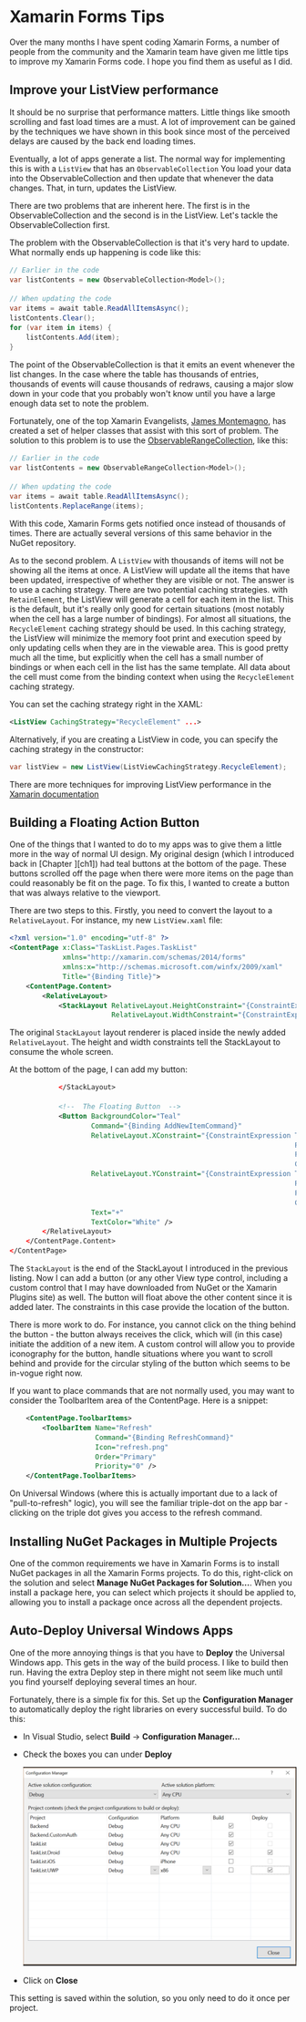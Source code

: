 # Xamarin Forms Tips

Over the many months I have spent coding Xamarin Forms, a number of people
from the community and the Xamarin team have given me little tips to improve
my Xamarin Forms code.  I hope you find them as useful as I did.

## Improve your ListView performance

It should be no surprise that performance matters.  Little things like smooth
scrolling and fast load times are a must.  A lot of improvement can be gained
by the techniques we have shown in this book since most of the perceived delays
are caused by the back end loading times.

Eventually, a lot of apps generate a list.  The normal way for implementing
this is with a `ListView` that has an `ObservableCollection`  You load your
data into the ObservableCollection and then update that whenever the data
changes.  That, in turn, updates the ListView.

There are two problems that are inherent here.  The first is in the ObservableCollection
and the second is in the ListView.  Let's tackle the ObservableCollection first.

The problem with the ObservableCollection is that it's very hard to update.
What normally ends up happening is code like this:

```csharp
// Earlier in the code
var listContents = new ObservableCollection<Model>();

// When updating the code
var items = await table.ReadAllItemsAsync();
listContents.Clear();
for (var item in items) {
    listContents.Add(item);
}
```

The point of the ObservableCollection is that it emits an event whenever the
list changes.  In the case where the table has thousands of entries, thousands
of events will cause thousands of redraws, causing a major slow down in your
code that you probably won't know until you have a large enough data set to
note the problem.

Fortunately, one of the top Xamarin Evangelists, [James Montemagno][1], has
created a set of helper classes that assist with this sort of problem.  The
solution to this problem is to use the [ObservableRangeCollection][2], like
this:

```csharp
// Earlier in the code
var listContents = new ObservableRangeCollection<Model>();

// When updating the code
var items = await table.ReadAllItemsAsync();
listContents.ReplaceRange(items);
```

With this code, Xamarin Forms gets notified once instead of thousands of times.
There are actually several versions of this same behavior in the NuGet repository.

As to the second problem.  A `ListView` with thousands of items will not be
showing all the items at once.  A ListView will update all the items that have
been updated, irrespective of whether they are visible or not.  The answer is
to use a caching strategy.  There are two potential caching strategies.  with
`RetainElement`, the ListView will generate a cell for each item in the list.
This is the default, but it's really only good for certain situations (most
notably when the cell has a large number of bindings).  For almost all situations,
the `RecycleElement` caching strategy should be used.  In this caching strategy,
the ListView will minimize the memory foot print and execution speed by only
updating cells when they are in the viewable area.  This is good pretty much
all the time, but explicitly when the cell has a small number of bindings or
when each cell in the list has the same template.  All data about the cell must
come from the binding context when using the `RecycleElement` caching strategy.

You can set the caching strategy right in the XAML:

```xml
<ListView CachingStrategy="RecycleElement" ...>
```

Alternatively, if you are creating a ListView in code, you can specify the
caching strategy in the constructor:

```csharp
var listView = new ListView(ListViewCachingStrategy.RecycleElement);
```

There are more techniques for improving ListView performance in the
[Xamarin documentation][3]

## Building a Floating Action Button

One of the things that I wanted to do to my apps was to give them a little more in the
way of normal UI design.  My original design (which I introduced back in [Chapter ][ch1])
had teal buttons at the bottom of the page.  These buttons scrolled off the page when
there were more items on the page than could reasonably be fit on the page.  To fix this,
I wanted to create a button that was always relative to the viewport.

There are two steps to this.  Firstly, you need to convert the layout to a `RelativeLayout`.
For instance, my new `ListView.xaml` file:

```xml
<?xml version="1.0" encoding="utf-8" ?>
<ContentPage x:Class="TaskList.Pages.TaskList"
             xmlns="http://xamarin.com/schemas/2014/forms"
             xmlns:x="http://schemas.microsoft.com/winfx/2009/xaml"
             Title="{Binding Title}">
    <ContentPage.Content>
        <RelativeLayout>
            <StackLayout RelativeLayout.HeightConstraint="{ConstraintExpression Type=RelativeToParent, Property=Height, Factor=1}"
                         RelativeLayout.WidthConstraint="{ConstraintExpression Type=RelativeToParent, Property=Width, Factor=1}">
```

The original `StackLayout` layout renderer is placed inside the newly added `RelativeLayout`.
The height and width constraints tell the StackLayout to consume the whole screen.

At the bottom of the page, I can add my button:

```xml
            </StackLayout>

            <!--  The Floating Button  -->
            <Button BackgroundColor="Teal"
                    Command="{Binding AddNewItemCommand}"
                    RelativeLayout.XConstraint="{ConstraintExpression Type=RelativeToParent,
                                                                      Property=Width,
                                                                      Factor=1,
                                                                      Constant=-60}"
                    RelativeLayout.YConstraint="{ConstraintExpression Type=RelativeToParent,
                                                                      Property=Height,
                                                                      Factor=1,
                                                                      Constant=-60}"
                    Text="+"
                    TextColor="White" />
        </RelativeLayout>
    </ContentPage.Content>
</ContentPage>
```

The `StackLayout` is the end of the StackLayout I introduced in the previous listing.  Now
I can add a button (or any other View type control, including a custom control that I may
have downloaded from NuGet or the Xamarin Plugins site) as well.  The button will float
above the other content since it is added later.  The constraints in this case provide
the location of the button.

There is more work to do.  For instance, you cannot click on the thing behind the button -
the button always receives the click, which will (in this case) initiate the addition of
a new item.  A custom control will allow you to provide iconography for the button, handle
situations where you want to scroll behind and provide for the circular styling of the button
which seems to be in-vogue right now.

If you want to place commands that are not normally used, you may want to consider the ToolbarItem
area of the ContentPage.  Here is a snippet:

```xml
    <ContentPage.ToolbarItems>
        <ToolbarItem Name="Refresh"
                     Command="{Binding RefreshCommand}"
                     Icon="refresh.png"
                     Order="Primary"
                     Priority="0" />
    </ContentPage.ToolbarItems>
```

On Universal Windows (where this is actually important due to a lack of "pull-to-refresh" logic), you
will see the familiar triple-dot on the app bar - clicking on the triple dot gives you access to
the refresh command.

## Installing NuGet Packages in Multiple Projects

One of the common requirements we have in Xamarin Forms is to install NuGet packages
in all the Xamarin Forms projects.  To do this, right-click on the solution and select
**Manage NuGet Packages for Solution...**.  When you install a package here, you can
select which projects it should be applied to, allowing you to install a package once
across all the dependent projects.

## Auto-Deploy Universal Windows Apps

One of the more annoying things is that you have to **Deploy** the Universal Windows app.
This gets in the way of the build process.  I like to build then run.  Having the extra
Deploy step in there might not seem like much until you find yourself deploying several
times an hour.

Fortunately, there is a simple fix for this.  Set up the **Configuration Manager** to
automatically deploy the right libraries on every successful build.  To do this:

* In Visual Studio, select **Build** -> **Configuration Manager...**
* Check the boxes you can under **Deploy**

  ![Visual Studio Configuration Manager][img1]

* Click on **Close**

This setting is saved within the solution, so you only need to do it once per project.


[img1]: img/tips/vs-config-mgr.PNG

[1]: https://github.com/jamesmontemagno
[2]: https://github.com/jamesmontemagno/mvvm-helpers/blob/35f0ddd7e739eb5daed3c90cae1334d3e674229b/MvvmHelpers/ObservableRangeCollection.cs
[3]: https://developer.xamarin.com/guides/xamarin-forms/user-interface/listview/performance/
